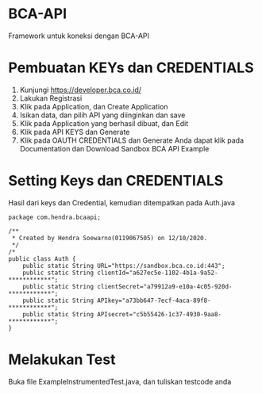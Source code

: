 # BCA-API
Framework untuk koneksi dengan BCA-API

# Pembuatan KEYs dan CREDENTIALS
1. Kunjungi https://developer.bca.co.id/
2. Lakukan Registrasi
3. Klik pada Application, dan Create Application
4. Isikan data, dan pilih API yang diinginkan dan save
5. Klik pada Application yang berhasil dibuat, dan Edit
6. Klik pada API KEYS dan Generate
7. Klik pada OAUTH CREDENTIALS dan Generate
Anda dapat klik pada Documentation dan Download Sandbox BCA API Example

# Setting Keys dan CREDENTIALS
Hasil dari keys dan Credential, kemudian ditempatkan pada Auth.java

```
package com.hendra.bcaapi;

/**
 * Created by Hendra Soewarno(0119067505) on 12/10/2020.
 */
/*
public class Auth {
    public static String URL="https://sandbox.bca.co.id:443";
    public static String clientId="a627ec5e-1102-4b1a-9a52-************";
    public static String clientSecret="a79912a9-e10a-4c05-920d-************";
    public static String APIkey="a73bb647-7ecf-4aca-89f8-************";
    public static String APIsecret="c5b55426-1c37-4930-9aa8-************";
}
```

# Melakukan Test
Buka file ExampleInstrumentedTest.java, dan tuliskan testcode anda
